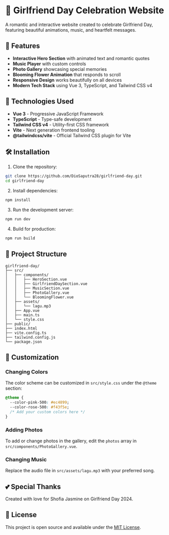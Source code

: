 # 💝 Girlfriend Day Celebration Website

A romantic and interactive website created to celebrate Girlfriend Day, featuring beautiful animations, music, and heartfelt messages.

## 🌟 Features

- **Interactive Hero Section** with animated text and romantic quotes
- **Music Player** with custom controls
- **Photo Gallery** showcasing special memories
- **Blooming Flower Animation** that responds to scroll
- **Responsive Design** works beautifully on all devices
- **Modern Tech Stack** using Vue 3, TypeScript, and Tailwind CSS v4

## 🚀 Technologies Used

- **Vue 3** - Progressive JavaScript Framework
- **TypeScript** - Type-safe development
- **Tailwind CSS v4** - Utility-first CSS framework
- **Vite** - Next generation frontend tooling
- **@tailwindcss/vite** - Official Tailwind CSS plugin for Vite

## 🛠️ Installation

1. Clone the repository:
```bash
git clone https://github.com/DioSaputra28/girlfriend-day.git
cd girlfriend-day
```

2. Install dependencies:
```bash
npm install
```

3. Run the development server:
```bash
npm run dev
```

4. Build for production:
```bash
npm run build
```

## 📁 Project Structure

```
girlfriend-day/
├── src/
│   ├── components/
│   │   ├── HeroSection.vue
│   │   ├── GirlfriendDaySection.vue
│   │   ├── MusicSection.vue
│   │   ├── PhotoGallery.vue
│   │   └── BloomingFlower.vue
│   ├── assets/
│   │   └── lagu.mp3
│   ├── App.vue
│   ├── main.ts
│   └── style.css
├── public/
├── index.html
├── vite.config.ts
├── tailwind.config.js
└── package.json
```

## 🎨 Customization

### Changing Colors
The color scheme can be customized in `src/style.css` under the `@theme` section:

```css
@theme {
  --color-pink-500: #ec4899;
  --color-rose-500: #f43f5e;
  /* Add your custom colors here */
}
```

### Adding Photos
To add or change photos in the gallery, edit the `photos` array in `src/components/PhotoGallery.vue`.

### Changing Music
Replace the audio file in `src/assets/lagu.mp3` with your preferred song.

## 💕 Special Thanks

Created with love for Shofia Jasmine on Girlfriend Day 2024.

## 📝 License

This project is open source and available under the [MIT License](LICENSE).
